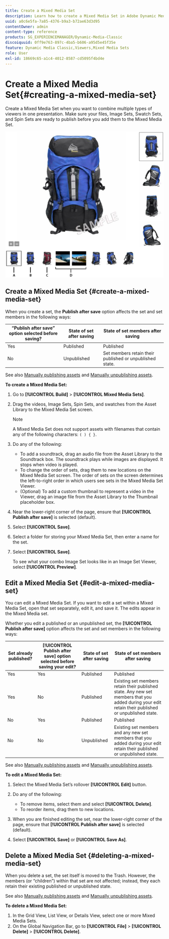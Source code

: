```yaml
---
title: Create a Mixed Media Set
description: Learn how to create a Mixed Media Set in Adobe Dynamic Media Classic.
uuid: a0c6e5fa-7a85-4376-b9a3-b72ae63d3d95
contentOwner: admin
content-type: reference
products: SG_EXPERIENCEMANAGER/Dynamic-Media-Classic
discoiquuid: 0ff9e763-897c-4ba5-b606-a95d5e45f35e
feature: Dynamic Media Classic,Viewers,Mixed Media Sets
role: User
exl-id: 18669c65-a1c4-4012-8587-cd5095f4bd4e
---
```

# Create a Mixed Media Set{#creating-a-mixed-media-set}

Create a Mixed Media Set when you want to combine multiple types of viewers in one presentation. Make sure your files, Image Sets, Swatch Sets, and Spin Sets are ready to publish before you add them to the Mixed Media Set.

![Mixed Media Set](/help/assets/mm_mixed_media_set.png)

## Create a Mixed Media Set {#create-a-mixed-media-set}

When you create a set, the **Publish after save** option affects the set and set members in the following ways:

|“Publish after save” option selected before saving?|State of set after saving|State of set members after saving|
| --- | --- | --- |
| Yes | Published | Published |
| No | Unpublished | Set members retain their published or unpublished state. |

See also [Manually publishing assets](publishing-files.md#manually_publishing_assets) and [Manually unpublishing assets](publishing-files.md#manually_unpublishing_assets).

**To create a Mixed Media Set:**

1. Go to **[!UICONTROL Build]** > **[!UICONTROL Mixed Media Sets]**.
1. Drag the videos, Image Sets, Spin Sets, and swatches from the Asset Library to the Mixed Media Set screen.

   >[!NOTE]
   >
   >A Mixed Media Set does not support assets with filenames that contain any of the following characters: `( ) { }`.

1. Do any of the following:

    * To add a soundtrack, drag an audio file from the Asset Library to the Soundtrack box. The soundtrack plays while images are displayed. It stops when video is played.
    * To change the order of sets, drag them to new locations on the Mixed Media Set screen. The order of sets on the screen determines the left-to-right order in which users see sets in the Mixed Media Set Viewer.
    * (Optional) To add a custom thumbnail to represent a video in the Viewer, drag an image file from the Asset Library to the Thumbnail placeholder box.

1. Near the lower-right corner of the page, ensure that **[!UICONTROL Publish after save]** is selected (default).
1. Select **[!UICONTROL Save]**.
1. Select a folder for storing your Mixed Media Set, then enter a name for the set.
1. Select **[!UICONTROL Save]**.

   To see what your combo Image Set looks like in an Image Set Viewer, select **[!UICONTROL Preview]**.

## Edit a Mixed Media Set {#edit-a-mixed-media-set}

You can edit a Mixed Media Set. If you want to edit a set within a Mixed Media Set, open that set separately, edit it, and save it. The edits appear in the Mixed Media set.

Whether you edit a published or an unpublished set, the **[!UICONTROL Publish after save]** option affects the set and set members in the following ways:

|Set already published? | **[!UICONTROL Publish after save]** option selected before saving your edit? |State of set after saving | State of set members after saving |
| --- |--- |--- |--- |
| Yes | Yes | Published | Published |
| Yes | No | Published | Existing set members retain their published state. Any new set members that you added during your edit retain their published or unpublished state. |
| No | Yes| Published | Published |
| No | No | Unpublished | Existing set members and any new set members that you added during your edit retain their published or unpublished state. |

See also [Manually publishing assets](publishing-files.md#manually_publishing_assets) and [Manually unpublishing assets](publishing-files.md#manually_unpublishing_assets).

**To edit a Mixed Media Set:**

1. Select the Mixed Media Set’s rollover **[!UICONTROL Edit]** button.
1. Do any of the following:

    * To remove items, select them and select **[!UICONTROL Delete]**.
    * To reorder items, drag them to new locations.

1. When you are finished editing the set, near the lower-right corner of the page, ensure that **[!UICONTROL Publish after save]** is selected (default).
1. Select **[!UICONTROL Save]** or **[!UICONTROL Save As]**.

## Delete a Mixed Media Set {#deleting-a-mixed-media-set}

When you delete a set, the set itself is moved to the Trash. However, the members (or “children”) within that set are not affected; instead, they each retain their existing published or unpublished state.

See also [Manually publishing assets](publishing-files.md#manually_publishing_assets) and [Manually unpublishing assets](publishing-files.md#manually_unpublishing_assets).

**To delete a Mixed Media Set:**

1. In the Grid View, List View, or Details View, select one or more Mixed Media Sets.
1. On the Global Navigation Bar, go to **[!UICONTROL File]** > **[!UICONTROL Delete]** > **[!UICONTROL Delete]**.
